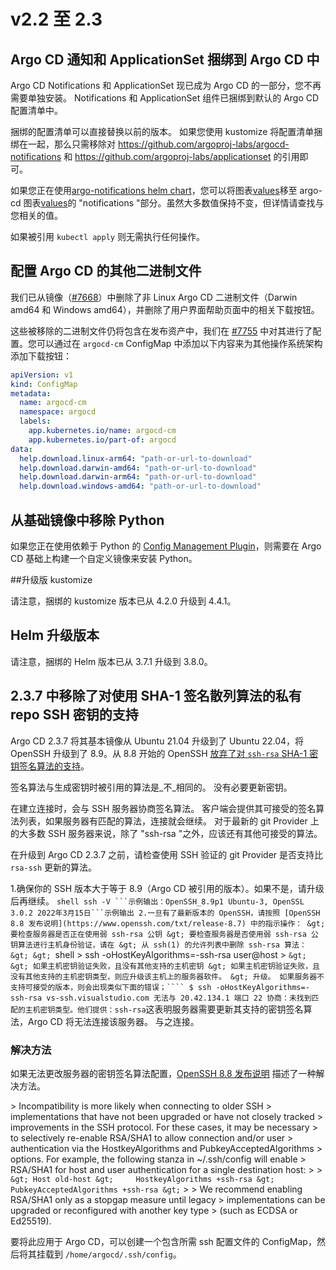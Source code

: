 <!-- TRANSLATED by md-translate -->
# v2.2 至 2.3

## Argo CD 通知和 ApplicationSet 捆绑到 Argo CD 中

Argo CD Notifications 和 ApplicationSet 现已成为 Argo CD 的一部分，您不再需要单独安装。 Notifications 和 ApplicationSet 组件已捆绑到默认的 Argo CD 配置清单中。

捆绑的配置清单可以直接替换以前的版本。 如果您使用 kustomize 将配置清单捆绑在一起，那么只需移除对 https://github.com/argoproj-labs/argocd-notifications 和 https://github.com/argoproj-labs/applicationset 的引用即可。

如果您正在使用[argo-notifications helm chart](https://github.com/argoproj/argo-helm/tree/argocd-notifications-1.8.1/charts/argocd-notifications)，您可以将图表[values](https://github.com/argoproj/argo-helm/blob/argocd-notifications-1.8.1/charts/argocd-notifications/values.yaml)移至 argo-cd 图表[values](https://github.com/argoproj/argo-helm/blob/main/charts/argo-cd/values.yaml#L2152)的 "notifications "部分。虽然大多数值保持不变，但详情请查找与您相关的值。

如果被引用 `kubectl apply` 则无需执行任何操作。

## 配置 Argo CD 的其他二进制文件

我们已从镜像（[#7668](https://github.com/argoproj/argo-cd/pull/7668)）中删除了非 Linux Argo CD 二进制文件（Darwin amd64 和 Windows amd64），并删除了用户界面帮助页面中的相关下载按钮。

这些被移除的二进制文件仍将包含在发布资产中，我们在 [#7755](https://github.com/argoproj/argo-cd/pull/7755) 中对其进行了配置。您可以通过在 `argocd-cm` ConfigMap 中添加以下内容来为其他操作系统架构添加下载按钮：

```yaml
apiVersion: v1
kind: ConfigMap
metadata:
  name: argocd-cm
  namespace: argocd
  labels:
    app.kubernetes.io/name: argocd-cm
    app.kubernetes.io/part-of: argocd
data:
  help.download.linux-arm64: "path-or-url-to-download"
  help.download.darwin-amd64: "path-or-url-to-download"
  help.download.darwin-arm64: "path-or-url-to-download"
  help.download.windows-amd64: "path-or-url-to-download"
```

## 从基础镜像中移除 Python

如果您正在使用依赖于 Python 的 [Config Management Plugin](../config-management-plugins.md)，则需要在 Argo CD 基础上构建一个自定义镜像来安装 Python。

##升级版 kustomize

请注意，捆绑的 kustomize 版本已从 4.2.0 升级到 4.4.1。

## Helm 升级版本

请注意，捆绑的 Helm 版本已从 3.7.1 升级到 3.8.0。

## 2.3.7 中移除了对使用 SHA-1 签名散列算法的私有 repo SSH 密钥的支持

Argo CD 2.3.7 将其基本镜像从 Ubuntu 21.04 升级到了 Ubuntu 22.04，将 OpenSSH 升级到了 8.9。从 8.8 开始的 OpenSSH [放弃了对 `ssh-rsa` SHA-1 密钥签名算法的支持](https://www.openssh.com/txt/release-8.8)。

签名算法与生成密钥时被引用的算法是_不_相同的。 没有必要更新密钥。

在建立连接时，会与 SSH 服务器协商签名算法。 客户端会提供其可接受的签名算法列表，如果服务器有匹配的算法，连接就会继续。 对于最新的 git Provider 上的大多数 SSH 服务器来说，除了 "ssh-rsa "之外，应该还有其他可接受的算法。

在升级到 Argo CD 2.3.7 之前，请检查使用 SSH 验证的 git Provider 是否支持比 `rsa-ssh` 更新的算法。

1.确保你的 SSH 版本大于等于 8.9（Argo CD 被引用的版本）。如果不是，请升级后再继续。
    ``shell
    ssh -V
    ```示例输出：OpenSSH_8.9p1 Ubuntu-3, OpenSSL 3.0.2 2022年3月15日```示例输出
2.一旦有了最新版本的 OpenSSH，请按照 [OpenSSH 8.8 发布说明](https://www.openssh.com/txt/release-8.7) 中的指示操作：
    &gt; 要检查服务器是否正在使用弱 ssh-rsa 公钥
    &gt; 要检查服务器是否使用弱 ssh-rsa 公钥算法进行主机身份验证，请在
    &gt; 从 ssh(1) 的允许列表中删除 ssh-rsa 算法：
    &gt;
    &gt; ``shell
    &gt; ssh -oHostKeyAlgorithms=-ssh-rsa user@host
    &gt; ```
    &gt;
    &gt; 如果主机密钥验证失败，且没有其他支持的主机密钥
    &gt; 如果主机密钥验证失败，且没有其他支持的主机密钥类型，则应升级该主机上的服务器软件。
    &gt; 升级。
    如果服务器不支持可接受的版本，则会出现类似下面的错误；````
    $ ssh -oHostKeyAlgorithms=-ssh-rsa vs-ssh.visualstudio.com
    无法与 20.42.134.1 端口 22 协商：未找到匹配的主机密钥类型。他们提供：ssh-rsa
    ```这表明服务器需要更新其支持的密钥签名算法，Argo CD 将无法连接该服务器。
    与之连接。

### 解决方法

如果无法更改服务器的密钥签名算法配置，[OpenSSH 8.8 发布说明](https://www.openssh.com/txt/release-8.8) 描述了一种解决方法。

&gt; Incompatibility is more likely when connecting to older SSH
&gt; implementations that have not been upgraded or have not closely tracked
&gt; improvements in the SSH protocol. For these cases, it may be necessary
&gt; to selectively re-enable RSA/SHA1 to allow connection and/or user
&gt; authentication via the HostkeyAlgorithms and PubkeyAcceptedAlgorithms
&gt; options. For example, the following stanza in ~/.ssh/config will enable
&gt; RSA/SHA1 for host and user authentication for a single destination host:
&gt;
&gt; ```
&gt; Host old-host
&gt;     HostkeyAlgorithms +ssh-rsa
&gt;     PubkeyAcceptedAlgorithms +ssh-rsa
&gt; ```
&gt;
&gt; We recommend enabling RSA/SHA1 only as a stopgap measure until legacy
&gt; implementations can be upgraded or reconfigured with another key type
&gt; (such as ECDSA or Ed25519).

要将此应用于 Argo CD，可以创建一个包含所需 ssh 配置文件的 ConfigMap，然后将其挂载到 `/home/argocd/.ssh/config`。